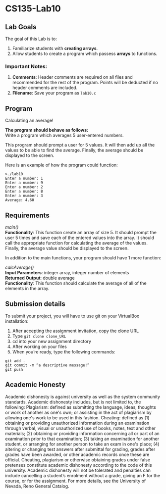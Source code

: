 # CS135-Lab10

## Lab Goals
The goal of this Lab is to:
1.	Familiarize students with **creating arrays**.
2.	Allow students to create a program which passess **arrays** to functions.
### Important Notes:
1.	**Comments**: Header comments are required on all files and recommended for the rest of the program. Points will be deducted if no header comments are included.
2.  **Filename**: Save your program as ```lab10.c```
## Program
Calculating an average! 

**The program should behave as follows:**  
Write a program which averages 5 user-entered numbers.  

This program should prompt a user for 5 values. It will then add up all the values to be able to find the average. Finally, the average should be displayed to the screen.

Here is an example of how the program could function:
```
>./lab10
Enter a number: 1
Enter a number: 9
Enter a number: 2
Enter a number: 8
Enter a number: 3
Average: 4.60
```
## Requirements
*main()*  
**Functionality**: This function create an array of size 5. It should prompt the user 5 times and save each of the entered values into the array. It should call the appropriate function for calculating the average of the values. Finally, the average value should be displayed to the screen.  

In addition to the main functions, your program should have 1 more function:  

*calcAverage()*  
**Input Parameters**: integer array, integer number of elements  
**Returned Output**: double average  
**Functionality**: This function should calculate the average of all of the elements in the array.  

## Submission details
To submit your project, you will have to use git on your VirtualBox installation:
1.	After accepting the assignment invitation, copy the clone URL
2.	Type 
```git clone clone_URL```
3.	cd into your new assignment directory
4.	After working on your files
5.	When you’re ready, type the following commands: 
```
git add .
git commit -m “a descriptive message!”
git push
```
## Academic Honesty
Academic dishonesty is against university as well as the system community standards. Academic dishonesty includes, but is not limited to, the following:
Plagiarism: defined as submitting the language, ideas, thoughts or work of another as one's own; or assisting in the act of plagiarism by allowing one's work to be used in this fashion.
Cheating: defined as (1) obtaining or providing unauthorized information during an examination through verbal, visual or unauthorized use of books, notes, text and other materials; (2) obtaining or providing information concerning all or part of an examination prior to that examination; (3) taking an examination for another student, or arranging for another person to take an exam in one's place; (4) altering or changing test answers after submittal for grading, grades after grades have been awarded, or other academic records once these are official.
Cheating, plagiarism or otherwise obtaining grades under false pretenses constitute academic
dishonesty according to the code of this university. Academic dishonesty will not be tolerated and
penalties can include cancelling a student’s enrolment without a grade, giving an F for the course, or for the assignment. For more details, see the University of Nevada, Reno General Catalog.
